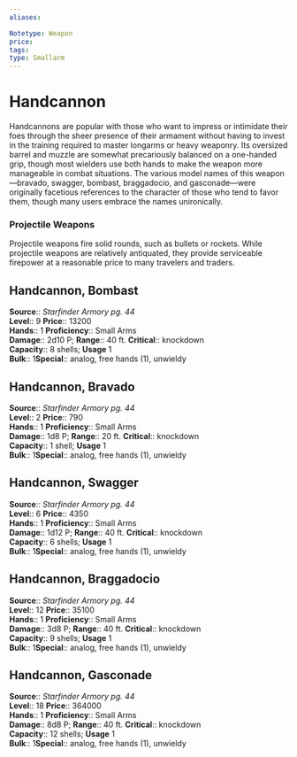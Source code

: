 ```yaml
---
aliases: 

Notetype: Weapon
price: 
tags: 
type: Smallarm
---
```


# Handcannon

Handcannons are popular with those who want to impress or intimidate their foes through the sheer presence of their armament without having to invest in the training required to master longarms or heavy weaponry. Its oversized barrel and muzzle are somewhat precariously balanced on a one-handed grip, though most wielders use both hands to make the weapon more manageable in combat situations. The various model names of this weapon—bravado, swagger, bombast, braggadocio, and gasconade—were originally facetious references to the character of those who tend to favor them, though many users embrace the names unironically.

### Projectile Weapons

Projectile weapons fire solid rounds, such as bullets or rockets. While projectile weapons are relatively antiquated, they provide serviceable firepower at a reasonable price to many travelers and traders.  

## Handcannon, Bombast

**Source**:: _Starfinder Armory pg. 44_  
**Level**:: 9
**Price**:: 13200  
**Hands**:: 1
**Proficiency**:: Small Arms  
**Damage**:: 2d10 P; 
**Range**:: 40 ft.
**Critical**:: knockdown  
**Capacity**:: 8 shells; **Usage** 1  
**Bulk**:: 1**Special**:: analog, free hands (1), unwieldy

## Handcannon, Bravado

**Source**:: _Starfinder Armory pg. 44_  
**Level**:: 2
**Price**:: 790  
**Hands**:: 1
**Proficiency**:: Small Arms  
**Damage**:: 1d8 P; 
**Range**:: 20 ft.
**Critical**:: knockdown  
**Capacity**:: 1 shell; **Usage** 1  
**Bulk**:: 1**Special**:: analog, free hands (1), unwieldy

## Handcannon, Swagger

**Source**:: _Starfinder Armory pg. 44_  
**Level**:: 6
**Price**:: 4350  
**Hands**:: 1
**Proficiency**:: Small Arms  
**Damage**:: 1d12 P; 
**Range**:: 40 ft.
**Critical**:: knockdown  
**Capacity**:: 6 shells; **Usage** 1  
**Bulk**:: 1**Special**:: analog, free hands (1), unwieldy

## Handcannon, Braggadocio

**Source**:: _Starfinder Armory pg. 44_  
**Level**:: 12
**Price**:: 35100  
**Hands**:: 1
**Proficiency**:: Small Arms  
**Damage**:: 3d8 P; 
**Range**:: 40 ft.
**Critical**:: knockdown  
**Capacity**:: 9 shells; **Usage** 1  
**Bulk**:: 1**Special**:: analog, free hands (1), unwieldy

## Handcannon, Gasconade

**Source**:: _Starfinder Armory pg. 44_  
**Level**:: 18
**Price**:: 364000  
**Hands**:: 1
**Proficiency**:: Small Arms  
**Damage**:: 8d8 P; 
**Range**:: 40 ft.
**Critical**:: knockdown  
**Capacity**:: 12 shells; **Usage** 1  
**Bulk**:: 1**Special**:: analog, free hands (1), unwieldy
